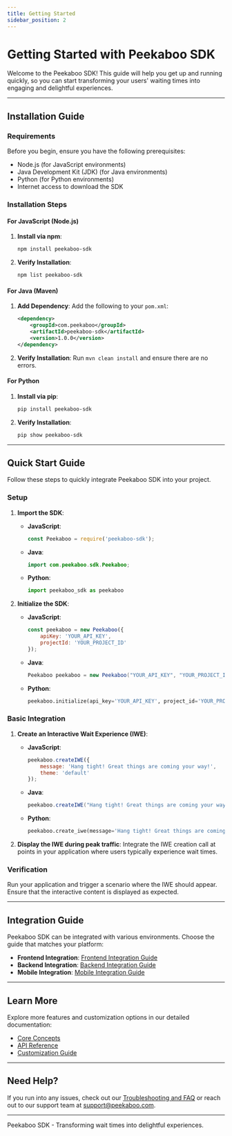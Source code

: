 ```yaml
---
title: Getting Started
sidebar_position: 2
---
```


# Getting Started with Peekaboo SDK

Welcome to the Peekaboo SDK! This guide will help you get up and running quickly, so you can start transforming your users' waiting times into engaging and delightful experiences.

---

## Installation Guide

### Requirements

Before you begin, ensure you have the following prerequisites:

- Node.js (for JavaScript environments)
- Java Development Kit (JDK) (for Java environments)
- Python (for Python environments)
- Internet access to download the SDK

### Installation Steps

#### For JavaScript (Node.js)

1. **Install via npm**:
    ```bash
    npm install peekaboo-sdk
    ```

2. **Verify Installation**:
    ```bash
    npm list peekaboo-sdk
    ```

#### For Java (Maven)

1. **Add Dependency**:
    Add the following to your `pom.xml`:
    ```xml
    <dependency>
        <groupId>com.peekaboo</groupId>
        <artifactId>peekaboo-sdk</artifactId>
        <version>1.0.0</version>
    </dependency>
    ```

2. **Verify Installation**:
    Run `mvn clean install` and ensure there are no errors.

#### For Python

1. **Install via pip**:
    ```bash
    pip install peekaboo-sdk
    ```

2. **Verify Installation**:
    ```bash
    pip show peekaboo-sdk
    ```

---

## Quick Start Guide

Follow these steps to quickly integrate Peekaboo SDK into your project.

### Setup

1. **Import the SDK**:
    - **JavaScript**:
        ```javascript
        const Peekaboo = require('peekaboo-sdk');
        ```
    - **Java**:
        ```java
        import com.peekaboo.sdk.Peekaboo;
        ```
    - **Python**:
        ```python
        import peekaboo_sdk as peekaboo
        ```

2. **Initialize the SDK**:
    - **JavaScript**:
        ```javascript
        const peekaboo = new Peekaboo({
            apiKey: 'YOUR_API_KEY',
            projectId: 'YOUR_PROJECT_ID'
        });
        ```
    - **Java**:
        ```java
        Peekaboo peekaboo = new Peekaboo("YOUR_API_KEY", "YOUR_PROJECT_ID");
        ```
    - **Python**:
        ```python
        peekaboo.initialize(api_key='YOUR_API_KEY', project_id='YOUR_PROJECT_ID')
        ```

### Basic Integration

1. **Create an Interactive Wait Experience (IWE)**:
    - **JavaScript**:
        ```javascript
        peekaboo.createIWE({
            message: 'Hang tight! Great things are coming your way!',
            theme: 'default'
        });
        ```
    - **Java**:
        ```java
        peekaboo.createIWE("Hang tight! Great things are coming your way!", "default");
        ```
    - **Python**:
        ```python
        peekaboo.create_iwe(message='Hang tight! Great things are coming your way!', theme='default')
        ```

2. **Display the IWE during peak traffic**:
    Integrate the IWE creation call at points in your application where users typically experience wait times.

### Verification

Run your application and trigger a scenario where the IWE should appear. Ensure that the interactive content is displayed as expected.

---

## Integration Guide

Peekaboo SDK can be integrated with various environments. Choose the guide that matches your platform:

- **Frontend Integration**: [Frontend Integration Guide](docs/guides/frontend-integration.md)
- **Backend Integration**: [Backend Integration Guide](docs/guides/backend-integration.md)
- **Mobile Integration**: [Mobile Integration Guide](docs/guides/mobile-integration.md)

---

## Learn More

Explore more features and customization options in our detailed documentation:

- [Core Concepts](docs/concepts/core-concepts.md)
- [API Reference](docs/api-reference.md)
- [Customization Guide](docs/guides/customization.md)

---

## Need Help?

If you run into any issues, check out our [Troubleshooting and FAQ](docs/troubleshooting-and-faq.md) or reach out to our support team at [support@peekaboo.com](mailto:support@peekaboo.com).

---

Peekaboo SDK - Transforming wait times into delightful experiences.
